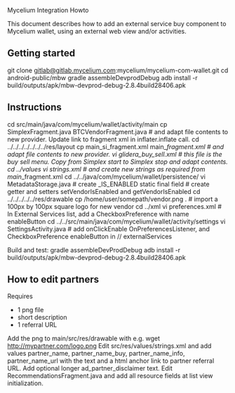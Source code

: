 Mycelium Integration Howto

This document describes how to add an external service buy component to Mycelium wallet, using an external web view and/or activities.

Getting started
---------------

git clone  gitlab@gitlab.mycelium.com:mycelium/mycelium-com-wallet.git
cd android-public/mbw
gradle assembleDevprodDebug
adb install -r build/outputs/apk/mbw-devprod-debug-2.8.4build28406.apk


Instructions
------------
cd src/main/java/com/mycelium/wallet/activity/main
cp SimplexFragment.java BTCVendorFragment.java # and adapt file contents to new provider. Update link to fragment xml in inflater.inflate call.
cd ../../../../../../../res/layout
cp main_si_fragment.xml main_<twolettercodefornewvendor>_fragment.xml # and adapt file contents to new provider.
vi glidera_buy_sell.xml   # this file is the buy sell menu. Copy from Simplex start to Simplex stop and adapt contents.
cd ../values
vi strings.xml # and create new strings as required from main_<vendor>_fragment.xml
cd ../../java/com/mycelium/wallet/persistence/
vi MetadataStorage.java
    # create <VENDOR>_IS_ENABLED static final field
    # create getter and setters setVendorIsEnabled and getVendorIsEnabled
cd ../../../../../res/drawable
cp /home/user/somepath/vendor.png .  # import a 100px by 100px square logo for new vendor
cd ../xml
vi preferences.xml     # In External Services list, add a CheckboxPreference with name enable<Vendor>Button
cd ../../src/main/java/com/mycelium/wallet/activity/settings
vi SettingsActivity.java      # add onClick<Vendor>Enable OnPreferencesListener, and CheckboxPreference enable<Vendor>Button in  // externalServices

Build and test:
gradle assembleDevProdDebug
adb install -r build/outputs/apk/mbw-devprod-debug-2.8.4build28406.apk


How to edit partners
--------------------
Requires
- 1 png file
- short description
- 1 referral URL

Add the png to main/src/res/drawable with e.g. wget http://mypartner.com/logo.png
Edit src/res/values/strings.xml and add values partner_name, partner_name_buy, partner_name_info, partner_name_url with the text and a html anchor link to partner referral URL. Add optional longer ad_partner_disclaimer text.
Edit RecommendationsFragment.java and add all resource fields at list view initialization.
